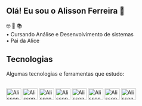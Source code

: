 ## Olá! Eu sou o Alisson Ferreira 👋
 :nerd_face: :girl: :books:
 <br>
• Cursando Análise e Desenvolvimento de sistemas <br>
• Pai da Alice <br>

<div>
  <h2>Tecnologias</h2>
</div>

<p>Algumas tecnologias e ferramentas que estudo:</p>

<div style="display: inline_block"><br>
	<img aling="center" alt="Alisson-Html" height="30" width="40" src="https://cdn.jsdelivr.net/gh/devicons/devicon/icons/html5/html5-original.svg" /> 
	<img aling="center" alt="Alisson-Css" height="30" width="40" src="https://cdn.jsdelivr.net/gh/devicons/devicon/icons/css3/css3-original.svg" />
	<img aling="center" alt="Alisson-Js" height="30" width="40" src="https://cdn.jsdelivr.net/gh/devicons/devicon/icons/javascript/javascript-original.svg" />
	<img aling="center" alt="Alisson-Java" height="30" width="40" src="https://cdn.jsdelivr.net/gh/devicons/devicon/icons/java/java-original.svg" />
  	<img aling="center" alt="Alisson-Springboot" height="30" width="40" src="https://cdn.jsdelivr.net/gh/devicons/devicon/icons/spring/spring-original.svg" />
  	<img aling="center" alt="Alisson-Docker" height="30" width="40" src="https://cdn.jsdelivr.net/gh/devicons/devicon/icons/docker/docker-original.svg" />
  	<img aling="center" alt="Alisson-Postgresql" height="30" width="40" src="https://cdn.jsdelivr.net/gh/devicons/devicon/icons/postgresql/postgresql-original.svg" />
 	 <img aling="center" alt="Alisson-Github" height="30" width="40"  src="https://cdn.jsdelivr.net/gh/devicons/devicon/icons/git/git-original.svg" />
              
          
</div>





